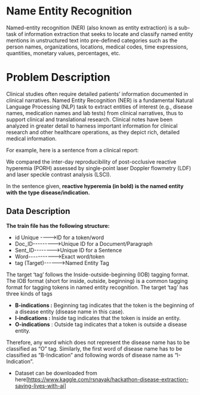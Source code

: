 # Name Entity Recognition

Named-entity recognition (NER) (also known as entity extraction) is a sub-task of information extraction that seeks to locate and classify named entity mentions in unstructured text into pre-defined categories such as the person names, organizations, locations, medical codes, time expressions, quantities, monetary values, percentages, etc.



# Problem Description

Clinical studies often require detailed patients’ information documented in clinical narratives. Named Entity Recognition (NER) is a fundamental Natural Language Processing (NLP) task to extract entities of interest (e.g., disease names, medication names and lab tests) from clinical narratives, thus to support clinical and translational research. Clinical notes have been analyzed in greater detail to harness important information for clinical research and other healthcare operations, as they depict rich, detailed medical information.

For example, here is a sentence from a clinical report:

We compared the inter-day reproducibility of post-occlusive reactive hyperemia (PORH) assessed by single-point laser Doppler flowmetry (LDF) and laser speckle contrast analysis (LSCI).

In the sentence given, **reactive hyperemia (in bold) is the named entity with the type disease/indication.**


## Data Description

**The train file has the following structure:**

- id	Unique ---->ID for a token/word
- Doc_ID--------->Unique ID for a Document/Paragraph
- Sent_ID-------->Unique ID for a Sentence
- Word----------->Exact word/token
- tag (Target)------>Named Entity Tag


The target ‘tag’ follows the Inside-outside-beginning (IOB) tagging format. The IOB format (short for inside, outside, beginning) is a common tagging format for tagging tokens in named entity recognition. The target ‘tag’ has three kinds of tags


- **B-indications :** Beginning tag indicates that the token is the beginning of a disease entity (disease name in this case).
- **I-indications :** Inside tag indicates that the token is inside an entity.
- **O-indications** : Outside tag indicates that a token is outside a disease entity.


Therefore, any word which does not represent the disease name has to be classified as “O” tag. Similarly, the first word of disease name has to be classified as “B-Indication” and following words of disease name as “I-Indication”.

- Dataset can be downloaded from here[https://www.kaggle.com/rsnayak/hackathon-disease-extraction-saving-lives-with-ai]
